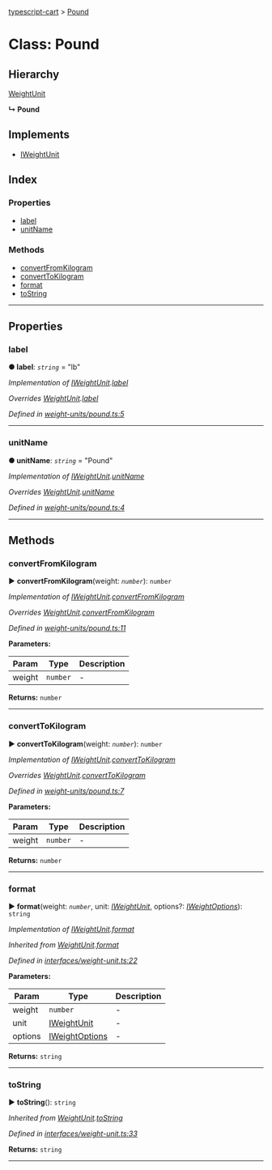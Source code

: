 [typescript-cart](../README.md) > [Pound](../classes/pound.md)



# Class: Pound

## Hierarchy


 [WeightUnit](weightunit.md)

**↳ Pound**







## Implements

* [IWeightUnit](../interfaces/iweightunit.md)

## Index

### Properties

* [label](pound.md#label)
* [unitName](pound.md#unitname)


### Methods

* [convertFromKilogram](pound.md#convertfromkilogram)
* [convertToKilogram](pound.md#converttokilogram)
* [format](pound.md#format)
* [toString](pound.md#tostring)



---
## Properties
<a id="label"></a>

###  label

**●  label**:  *`string`*  = "lb"

*Implementation of [IWeightUnit](../interfaces/iweightunit.md).[label](../interfaces/iweightunit.md#label)*

*Overrides [WeightUnit](weightunit.md).[label](weightunit.md#label)*

*Defined in [weight-units/pound.ts:5](https://github.com/FlareMind/typescript-cart/blob/a202c9e/src/weight-units/pound.ts#L5)*





___

<a id="unitname"></a>

###  unitName

**●  unitName**:  *`string`*  = "Pound"

*Implementation of [IWeightUnit](../interfaces/iweightunit.md).[unitName](../interfaces/iweightunit.md#unitname)*

*Overrides [WeightUnit](weightunit.md).[unitName](weightunit.md#unitname)*

*Defined in [weight-units/pound.ts:4](https://github.com/FlareMind/typescript-cart/blob/a202c9e/src/weight-units/pound.ts#L4)*





___


## Methods
<a id="convertfromkilogram"></a>

###  convertFromKilogram

► **convertFromKilogram**(weight: *`number`*): `number`



*Implementation of [IWeightUnit](../interfaces/iweightunit.md).[convertFromKilogram](../interfaces/iweightunit.md#convertfromkilogram)*

*Overrides [WeightUnit](weightunit.md).[convertFromKilogram](weightunit.md#convertfromkilogram)*

*Defined in [weight-units/pound.ts:11](https://github.com/FlareMind/typescript-cart/blob/a202c9e/src/weight-units/pound.ts#L11)*



**Parameters:**

| Param | Type | Description |
| ------ | ------ | ------ |
| weight | `number`   |  - |





**Returns:** `number`





___

<a id="converttokilogram"></a>

###  convertToKilogram

► **convertToKilogram**(weight: *`number`*): `number`



*Implementation of [IWeightUnit](../interfaces/iweightunit.md).[convertToKilogram](../interfaces/iweightunit.md#converttokilogram)*

*Overrides [WeightUnit](weightunit.md).[convertToKilogram](weightunit.md#converttokilogram)*

*Defined in [weight-units/pound.ts:7](https://github.com/FlareMind/typescript-cart/blob/a202c9e/src/weight-units/pound.ts#L7)*



**Parameters:**

| Param | Type | Description |
| ------ | ------ | ------ |
| weight | `number`   |  - |





**Returns:** `number`





___

<a id="format"></a>

###  format

► **format**(weight: *`number`*, unit: *[IWeightUnit](../interfaces/iweightunit.md)*, options?: *[IWeightOptions](../interfaces/iweightoptions.md)*): `string`



*Implementation of [IWeightUnit](../interfaces/iweightunit.md).[format](../interfaces/iweightunit.md#format)*

*Inherited from [WeightUnit](weightunit.md).[format](weightunit.md#format)*

*Defined in [interfaces/weight-unit.ts:22](https://github.com/FlareMind/typescript-cart/blob/a202c9e/src/interfaces/weight-unit.ts#L22)*



**Parameters:**

| Param | Type | Description |
| ------ | ------ | ------ |
| weight | `number`   |  - |
| unit | [IWeightUnit](../interfaces/iweightunit.md)   |  - |
| options | [IWeightOptions](../interfaces/iweightoptions.md)   |  - |





**Returns:** `string`





___

<a id="tostring"></a>

###  toString

► **toString**(): `string`



*Inherited from [WeightUnit](weightunit.md).[toString](weightunit.md#tostring)*

*Defined in [interfaces/weight-unit.ts:33](https://github.com/FlareMind/typescript-cart/blob/a202c9e/src/interfaces/weight-unit.ts#L33)*





**Returns:** `string`





___


